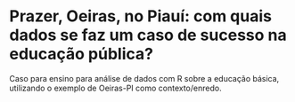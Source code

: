 # Prazer, Oeiras, no Piauí: com quais dados se faz um caso de sucesso na educação pública?
 Caso para ensino para análise de dados com R sobre a educação básica, utilizando o exemplo de Oeiras-PI como contexto/enredo.
